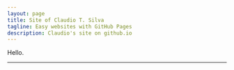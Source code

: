 ```yaml
---
layout: page
title: Site of Claudio T. Silva
tagline: Easy websites with GitHub Pages
description: Claudio's site on github.io
---
```


Hello. 


---
